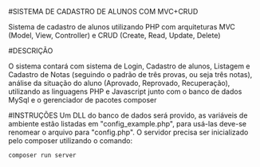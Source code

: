 #SISTEMA DE CADASTRO DE ALUNOS COM MVC+CRUD

Sistema de cadastro de alunos utilizando PHP com arquiteturas MVC (Model, View, Controller) e CRUD (Create, Read, Update, Delete)

#DESCRIÇÃO

O sistema contará com sistema de Login, Cadastro de alunos, Listagem e Cadastro de Notas (seguindo o padrão de três provas, ou seja três notas), análise da situação do aluno (Aprovado, Reprovado, Recuperação), utilizando as linguagens PHP e Javascript junto com o banco de dados MySql e o gerenciador de pacotes composer

#INSTRUÇÕES
Um DLL do banco de dados será provido, as variáveis de ambiente estão listadas em "config_example.php", para usá-las deve-se renomear o arquivo para "config.php". O servidor precisa ser inicializado pelo composer utilizando o comando:

`composer run server`